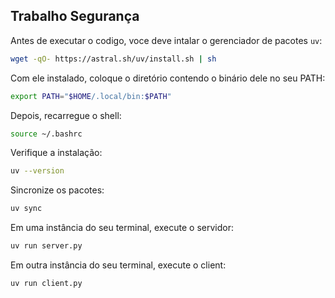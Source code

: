 ## Trabalho Segurança

Antes de executar o codigo, voce deve intalar o gerenciador de pacotes `uv`:

```bash
wget -qO- https://astral.sh/uv/install.sh | sh
```

Com ele instalado, coloque o diretório contendo o binário dele no seu PATH:

```bash
export PATH="$HOME/.local/bin:$PATH"
```

Depois, recarregue o shell:

```bash
source ~/.bashrc
```

Verifique a instalação:

```bash
uv --version
```

Sincronize os pacotes:

```bash
uv sync
```

Em uma instância do seu terminal, execute o servidor:

```bash
uv run server.py
```

Em outra instância do seu terminal, execute o client:

```bash
uv run client.py
```